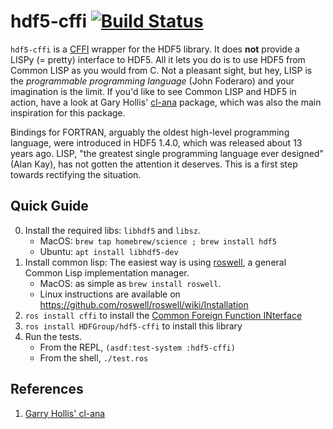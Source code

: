 hdf5-cffi [![Build Status](https://travis-ci.org/HDFGroup/hdf5-cffi.svg?branch=master)](https://travis-ci.org/HDFGroup/hdf5-cffi)
=========

`hdf5-cffi` is a [CFFI](http://common-lisp.net/project/cffi/) wrapper for the HDF5 library. It does **not** provide a LISPy (= pretty) interface to HDF5. All it lets you do is to use HDF5 from Common LISP as you would from C. Not a pleasant sight, but hey, LISP is the *programmable programming language* (John Foderaro) and your imagination is the limit. If you'd like to see Common LISP and HDF5 in action, have a look at Gary Hollis' [cl-ana](https://github.com/ghollisjr/cl-ana) package, which was also the main inspiration for this package.

Bindings for FORTRAN, arguably the oldest high-level programming language, were introduced in HDF5 1.4.0, which was released about 13 years ago. LISP, "the greatest single programming language ever designed" (Alan Kay), has not gotten the attention it deserves.  This is a first step towards rectifying the situation.

## Quick Guide

0. Install the required libs: `libhdf5` and `libsz`.
   + MacOS: `brew tap homebrew/science ; brew install hdf5`
   + Ubuntu: `apt install libhdf5-dev`
1. Install common lisp: The easiest way is using [roswell](https://github.com/roswell/roswell), a general Common Lisp implementation manager.
   + MacOS: as simple as `brew install roswell`.
   + Linux instructions are available on https://github.com/roswell/roswell/wiki/Installation
2. `ros install cffi` to install the [Common Foreign Function INterface](https://common-lisp.net/project/cffi/) 
3. `ros install HDFGroup/hdf5-cffi` to install this library
4. Run the tests. 
   + From the REPL, `(asdf:test-system :hdf5-cffi)`
   + From the shell, `./test.ros`

## References

1. [Garry Hollis' cl-ana](https://github.com/ghollisjr/cl-ana)
